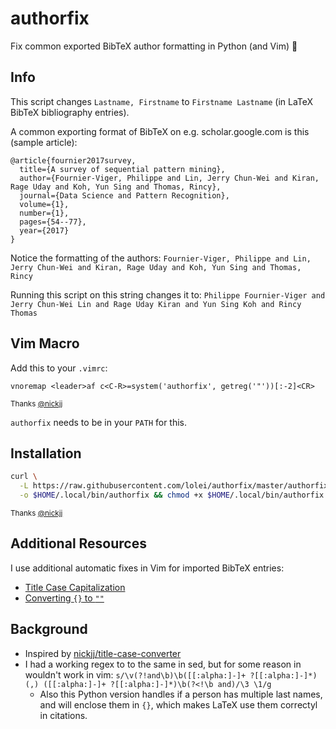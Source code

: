 # authorfix
Fix common exported BibTeX author formatting in Python (and Vim) :scroll:

## Info
This script changes `Lastname, Firstname` to `Firstname Lastname` (in LaTeX BibTeX bibliography entries).

A common exporting format of BibTeX on e.g. scholar.google.com is this (sample article):
```
@article{fournier2017survey,
  title={A survey of sequential pattern mining},
  author={Fournier-Viger, Philippe and Lin, Jerry Chun-Wei and Kiran, Rage Uday and Koh, Yun Sing and Thomas, Rincy},
  journal={Data Science and Pattern Recognition},
  volume={1},
  number={1},
  pages={54--77},
  year={2017}
}
```

Notice the formatting of the authors:
`Fournier-Viger, Philippe and Lin, Jerry Chun-Wei and Kiran, Rage Uday and Koh, Yun Sing and Thomas, Rincy`

Running this script on this string changes it to:
`Philippe Fournier-Viger and Jerry Chun-Wei Lin and Rage Uday Kiran and Yun Sing Koh and Rincy Thomas`

## Vim Macro
Add this to your `.vimrc`:
```vimscript
vnoremap <leader>af c<C-R>=system('authorfix', getreg('"'))[:-2]<CR>
```
<sup>Thanks [@nickjj](https://github.com/nickjj)</sup>

`authorfix` needs to be in your `PATH` for this.

## Installation
```bash
curl \
  -L https://raw.githubusercontent.com/lolei/authorfix/master/authorfix.py \
  -o $HOME/.local/bin/authorfix && chmod +x $HOME/.local/bin/authorfix
```
<sup>Thanks [@nickjj](https://github.com/nickjj)</sup>

## Additional Resources
I use additional automatic fixes in Vim for imported BibTeX entries:
* [Title Case Capitalization](https://github.com/nickjj/title-case-converter)
* [Converting `{}` to `""`](https://github.com/LoLei/dotfiles/blob/master/.vimrc#L130)

## Background
* Inspired by [nickjj/title-case-converter](https://github.com/nickjj/title-case-converter)
* I had a working regex to to the same in sed, but for some reason in wouldn't work in vim: `s/\v(?!and\b)\b([[:alpha:]-]+ ?[[:alpha:]-]*)(,) ([[:alpha:]-]+ ?[[:alpha:]-]*)\b(?<!\b and)/\3 \1/g`
  * Also this Python version handles if a person has multiple last names, and will enclose them in `{}`, which makes LaTeX use them correctyl in citations.
